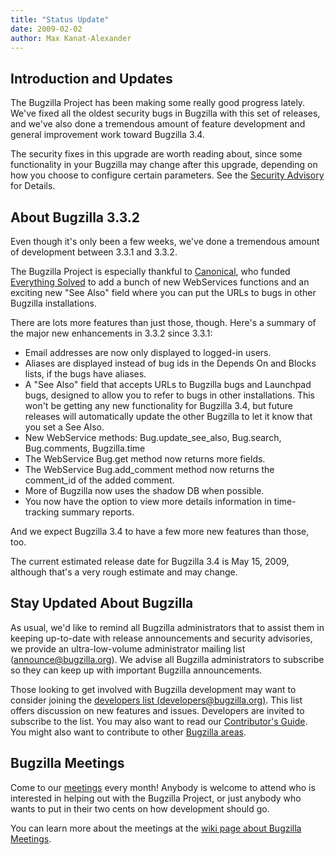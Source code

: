```yaml
---
title: "Status Update"
date: 2009-02-02
author: Max Kanat-Alexander
---
```


## Introduction and Updates

The Bugzilla Project has been making some really good progress lately. We've fixed all the oldest security bugs in Bugzilla with this set of releases, and we've also done a tremendous amount of feature development and general improvement work toward Bugzilla 3.4.

The security fixes in this upgrade are worth reading about, since some functionality in your Bugzilla may change after this upgrade, depending on how you choose to configure certain parameters. See the [Security Advisory](/security/2.22.6/) for Details.

## About Bugzilla 3.3.2

Even though it's only been a few weeks, we've done a tremendous amount of development between 3.3.1 and 3.3.2.

The Bugzilla Project is especially thankful to [Canonical](http://www.canonical.com/), who funded [Everything Solved](http://www.everythingsolved.com/) to add a bunch of new WebServices functions and an exciting new "See Also" field where you can put the URLs to bugs in other Bugzilla installations.

There are lots more features than just those, though. Here's a summary of the major new enhancements in 3.3.2 since 3.3.1:

*   Email addresses are now only displayed to logged-in users.
*   Aliases are displayed instead of bug ids in the Depends On and Blocks lists, if the bugs have aliases.
*   A "See Also" field that accepts URLs to Bugzilla bugs and Launchpad bugs, designed to allow you to refer to bugs in other installations. This won't be getting any new functionality for Bugzilla 3.4, but future releases will automatically update the other Bugzilla to let it know that you set a See Also.
*   New WebService methods: Bug.update_see_also, Bug.search, Bug.comments, Bugzilla.time
*   The WebService Bug.get method now returns more fields.
*   The WebService Bug.add_comment method now returns the comment_id of the added comment.
*   More of Bugzilla now uses the shadow DB when possible.
*   You now have the option to view more details information in time-tracking summary reports.

And we expect Bugzilla 3.4 to have a few more new features than those, too.

The current estimated release date for Bugzilla 3.4 is May 15, 2009, although that's a very rough estimate and may change.

## Stay Updated About Bugzilla

As usual, we'd like to remind all Bugzilla administrators that to assist them in keeping up-to-date with release announcements and security advisories, we provide an ultra-low-volume administrator mailing list ([announce@bugzilla.org](https://lists.bugzilla.org/cgi-bin/mj_wwwusr?func=lists-full-long&extra=announce)). We advise all Bugzilla administrators to subscribe so they can keep up with important Bugzilla announcements.

Those looking to get involved with Bugzilla development may want to consider joining the [developers list (developers@bugzilla.org)](https://lists.bugzilla.org/cgi-bin/mj_wwwusr?func=lists-long-full&extra=developers). This list offers discussion on new features and issues. Developers are invited to subscribe to the list. You may also want to read our [Contributor's Guide](https://www.bugzilla.org/docs/contributor.html). You might also want to contribute to other [Bugzilla areas](https://wiki.mozilla.org/Bugzilla:Bugzilla:Teams).

## Bugzilla Meetings

Come to our [meetings](https://wiki.mozilla.org/Bugzilla:Meetings) every month! Anybody is welcome to attend who is interested in helping out with the Bugzilla Project, or just anybody who wants to put in their two cents on how development should go.

You can learn more about the meetings at the [wiki page about Bugzilla Meetings](https://wiki.mozilla.org/Bugzilla:Meetings).


